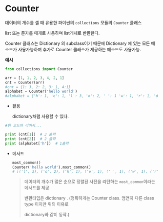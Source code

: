 # Counter

데이터의 개수를 셀 때 유용한 파이썬의 `collections` 모듈의 `Counter` 클래스

list 또는 문자를 매개로 사용하며 list개체로 반환한다.

Counter 클래스는 Dictionary 의 subclass이기 때문에  Dictionary 에 있는 모든 메소드가 사용가능하며 추가로 Counter 클래스가 제공하는 메소드도 사용가능.

**예시**

```python
from collections import Counter

arr = [1, 1, 2, 3, 4, 2, 1]
cnt = Counter(arr)
#cnt = {1: 3, 2: 2, 3: 1, 4:1}
alphabet = Counter('hello world') 
#alphabet = {'h': 1, 'e': 1, 'l': 3, 'o': 2, ' ': 1 'w': 1, 'r': 1, 'd':1}
```



- 활용

  dictionary처럼 사용할 수 있다.

```python
#위 코드와 이어서...

print (cnt[1])  # 3 출력
print (cnt[2])  # 2 출력
print (alphabet['h'])  # 1출력
```





- 메서드

  ```python
  most_common()
  Counter('hello world').most_common()
  # [('l', 3), ('o', 2), ('h', 1), ('e', 1), (' ', 1), ('w', 1), ('r', 1), ('d', 1)]
  ```

  > 데이터의 개수가 많은 순으로 정렬된 사전을 리턴하는 `most_common`이라는 메서드를 제공
  >
  > 반환타입은 dictionary . (정확하게는 Counter class. 엄연히 다른 class type 이지만 위의 이유로
  >
  > dictionary와 같이 동작.)
